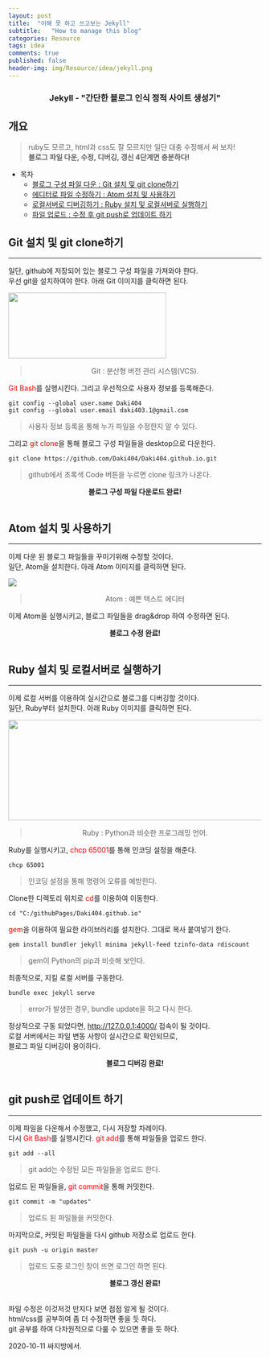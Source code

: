 ```yaml
---
layout: post
title:  "이해 못 하고 쓰고보는 Jekyll"
subtitle:   "How to manage this blog"
categories: Resource
tags: idea
comments: true
published: false
header-img: img/Resource/idea/jekyll.png
---
```

### <center>Jekyll - "간단한 블로그 인식 정적 사이트 생성기"</center>
## 개요
> ruby도 모르고, html과 css도 잘 모르지만 일단 대충 수정해서 써 보자!  
__블로그 파일 다운, 수정, 디버깅, 갱신 4단계면 충분하다!__


- 목차
  - [블로그 구성 파일 다운 : Git 설치 및 git clone하기](#git-설치-및-git-clone하기)
  - [에디터로 파일 수정하기 : Atom 설치 및 사용하기](#atom-설치-및-사용하기)
  - [로컬서버로 디버깅하기 : Ruby 설치 및 로컬서버로 실행하기](#ruby-설치-및-로컬서버로-실행하기)
  - [파일 업로드 : 수정 후 git push로 업데이트 하기](#git-push로-업데이트-하기)


## Git 설치 및 git clone하기
---

일단, github에 저장되어 있는 블로그 구성 파일을 가져와야 한다.  
우선 git을 설치하여야 한다. 아래 Git 이미지를 클릭하면 된다.


<a href="https://git-scm.com/" target='_blank'><img src="https://miro.medium.com/max/1200/1*BCZkmZR1_YzDZy22Vn4uUw.png" width="314" height="131"></a>  
> <center>Git : 분산형 버전 관리 시스템(VCS).</center>

<span style="color:red">Git Bash</span>를 실행시킨다. 그리고 우선적으로 사용자 정보를 등록해준다.  

    git config --global user.name Daki404   
    git config --global user.email daki403.1@gmail.com

> 사용자 정보 등록을 통해 누가 파일을 수정한지 알 수 있다.  

그리고 <span style="color:red">git clone</span>을 통해 블로그 구성 파일들을 desktop으로 다운한다.  

    git clone https://github.com/Daki404/Daki404.github.io.git

> github에서 초록색 Code 버튼을 누르면 clone 링크가 나온다.

<center><strong>블로그 구성 파일 다운로드 완료!</strong></center><br>


## Atom 설치 및 사용하기
---

이제 다운 된 블로그 파일들을 꾸미기위해 수정할 것이다.  
일단, Atom을 설치한다. 아래 Atom 이미지를 클릭하면 된다.


<a href="https://atom.io/" target='_blank'><img src="https://1.bp.blogspot.com/-6abywUcMtCs/WMwWYgONyPI/AAAAAAAAAEg/7FrHLAZU12stRvLFMa7HT2uRZdXdpOclQCLcB/s400/logo_og_atom.png"></a>  
> <center>Atom : 예쁜 텍스트 에디터</center>


이제 Atom을 실행시키고, 블로그 파일들을 drag&drop 하여 수정하면 된다.  
<center><strong>블로그 수정 완료!</strong></center><br>


## Ruby 설치 및 로컬서버로 실행하기
---

이제 로컬 서버를 이용하여 실시간으로 블로그를 디버깅할 것이다.     
일단, Ruby부터 설치한다. 아래 Ruby 이미지를 클릭하면 된다.  


<a href="https://rubyinstaller.org/downloads/" target='_blank'><img src="https://discoversdkcdn.azureedge.net/postscontent/Ruby.jpg" width="510" height="200"></a>  
> <center>Ruby : Python과 비슷한 프로그래밍 언어.</center>

Ruby를 실행시키고, <span style="color:red">chcp 65001</span>를 통해 인코딩 설정을 해준다.  

    chcp 65001

> 인코딩 설정을 통해 명령어 오류를 예방힌다.

Clone한 디렉토리 위치로 <span style="color:red">cd</span>를 이용하여 이동한다.

    cd "C:/githubPages/Daki404.github.io"

 <span style="color:red">gem</span>을 이용하여 필요한 라이브러리를 설치한다. 그대로 복사 붙여넣기 한다.

    gem install bundler jekyll minima jekyll-feed tzinfo-data rdiscount

>gem이 Python의 pip과 비슷해 보인다.

최종적으로, 지킬 로컬 서버를 구동한다.

    bundle exec jekyll serve

> error가 발생한 경우, bundle update을 하고 다시 한다.

정상적으로 구동 되었다면, <http://127.0.0.1:4000/> 접속이 될 것이다.  
로컬 서버에서는 파일 변동 사항이 실시간으로 확인되므로,  
블로그 파일 디버깅이 용이하다.  

<center><strong>블로그 디버깅 완료!</strong></center><br>

## git push로 업데이트 하기
---

이제 파일을 다운해서 수정했고, 다시 저장할 차례이다.  
다시 <span style="color:red">Git Bash</span>를 실행시킨다. <span style="color:red">git add</span>를 통해 파일들을 업로드 한다.

    git add --all

> git add는 수정된 모든 파일들을 업로드 한다.

업로드 된 파일들을, <span style="color:red">git commit</span>을 통해 커밋한다.

    git commit -m "updates"

> 업로드 된 파일들을 커밋한다.

마지막으로, 커밋된 파일들을 다시 github 저장소로 업로드 한다.

    git push -u origin master

> 업로드 도중 로그인 창이 뜨면 로그인 하면 된다.

<center><strong>블로그 갱신 완료!</strong></center><br>

파일 수정은 이것저것 만지다 보면 점점 알게 될 것이다.  
html/css를 공부하여 좀 더 수정하면 좋을 듯 하다.  
git 공부를 하여 다차원적으로 다룰 수 있으면 좋을 듯 하다.  

2020-10-11 싸지방에서. 
